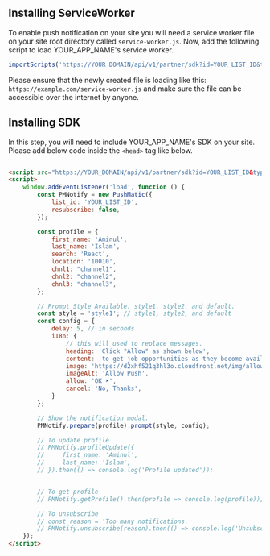 ## Installing ServiceWorker

To enable push notification on your site you will need a service worker file on your site root directory called `service-worker.js`. Now, add the following script to load YOUR_APP_NAME's service worker.

```javascript
importScripts('https://YOUR_DOMAIN/api/v1/partner/sdk?id=YOUR_LIST_ID&type=sw');
```

Please ensure that the newly created file is loading like this: `https://example.com/service-worker.js` and make sure the file can be accessible over the internet by anyone.

## Installing SDK

In this step, you will need to include YOUR_APP_NAME's SDK on your site. Please add below code inside the `<head>` tag like below.

```html

<script src="https://YOUR_DOMAIN/api/v1/partner/sdk?id=YOUR_LIST_ID&type=sdk"></script>
<script>
    window.addEventListener('load', function () {
        const PMNotify = new PushMatic({
            list_id: 'YOUR_LIST_ID',
            resubscribe: false,
        });

        const profile = {
            first_name: 'Aminul',
            last_name: 'Islam',
            search: 'React',
            location: '10010',
            chnl1: "channel1",
            chnl2: "channel2",
            chnl3: "channel3",
        };

        // Prompt Style Available: style1, style2, and default.
        const style = 'style1'; // style1, style2, and default
        const config = {
            delay: 5, // in seconds
            i18n: {
                // this will used to replace messages.
                heading: 'Click "Allow" as shown below',
                content: 'to get job opportunities as they become available.',
                image: 'https://d2xhf521q3hl3o.cloudfront.net/img/allow-push.png',
                imageAlt: 'Allow Push',
                allow: 'OK ➤',
                cancel: 'No, Thanks',
            }
        };

        // Show the notification modal.
        PMNotify.prepare(profile).prompt(style, config);

        // To update profile
        // PMNotify.profileUpdate({
        //     first_name: 'Aminul',
        //     last_name: 'Islam',
        // }).then(() => console.log('Profile updated'));


        // To get profile
        // PMNotify.getProfile().then(profile => console.log(profile));

        // To unsubscribe
        // const reason = 'Too many notifications.'
        // PMNotify.unsubscribe(reason).then(() => console.log('Unsubscribed'));
    });
</script>
```
